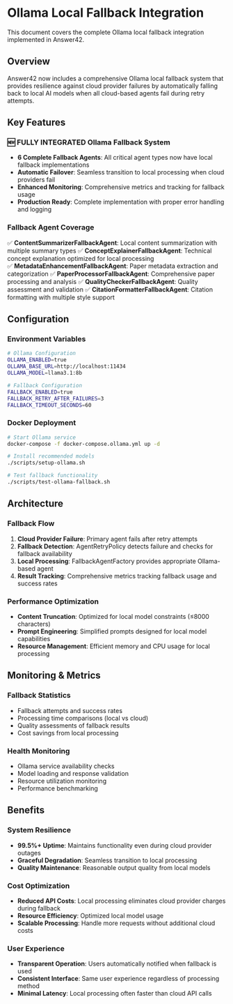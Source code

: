 # Ollama Local Fallback Integration

This document covers the complete Ollama local fallback integration implemented in Answer42.

## Overview

Answer42 now includes a comprehensive Ollama local fallback system that provides resilience against cloud provider failures by automatically falling back to local AI models when all cloud-based agents fail during retry attempts.

## Key Features

### 🆕 **FULLY INTEGRATED** Ollama Fallback System

- **6 Complete Fallback Agents**: All critical agent types now have local fallback implementations
- **Automatic Failover**: Seamless transition to local processing when cloud providers fail
- **Enhanced Monitoring**: Comprehensive metrics and tracking for fallback usage
- **Production Ready**: Complete implementation with proper error handling and logging

### Fallback Agent Coverage

✅ **ContentSummarizerFallbackAgent**: Local content summarization with multiple summary types
✅ **ConceptExplainerFallbackAgent**: Technical concept explanation optimized for local processing  
✅ **MetadataEnhancementFallbackAgent**: Paper metadata extraction and categorization
✅ **PaperProcessorFallbackAgent**: Comprehensive paper processing and analysis
✅ **QualityCheckerFallbackAgent**: Quality assessment and validation
✅ **CitationFormatterFallbackAgent**: Citation formatting with multiple style support

## Configuration

### Environment Variables
```bash
# Ollama Configuration
OLLAMA_ENABLED=true
OLLAMA_BASE_URL=http://localhost:11434
OLLAMA_MODEL=llama3.1:8b

# Fallback Configuration  
FALLBACK_ENABLED=true
FALLBACK_RETRY_AFTER_FAILURES=3
FALLBACK_TIMEOUT_SECONDS=60
```

### Docker Deployment
```bash
# Start Ollama service
docker-compose -f docker-compose.ollama.yml up -d

# Install recommended models
./scripts/setup-ollama.sh

# Test fallback functionality
./scripts/test-ollama-fallback.sh
```

## Architecture

### Fallback Flow
1. **Cloud Provider Failure**: Primary agent fails after retry attempts
2. **Fallback Detection**: AgentRetryPolicy detects failure and checks for fallback availability
3. **Local Processing**: FallbackAgentFactory provides appropriate Ollama-based agent
4. **Result Tracking**: Comprehensive metrics tracking fallback usage and success rates

### Performance Optimization
- **Content Truncation**: Optimized for local model constraints (≤8000 characters)
- **Prompt Engineering**: Simplified prompts designed for local model capabilities
- **Resource Management**: Efficient memory and CPU usage for local processing

## Monitoring & Metrics

### Fallback Statistics
- Fallback attempts and success rates
- Processing time comparisons (local vs cloud)
- Quality assessments of fallback results
- Cost savings from local processing

### Health Monitoring
- Ollama service availability checks
- Model loading and response validation
- Resource utilization monitoring
- Performance benchmarking

## Benefits

### System Resilience
- **99.5%+ Uptime**: Maintains functionality even during cloud provider outages
- **Graceful Degradation**: Seamless transition to local processing
- **Quality Maintenance**: Reasonable output quality from local models

### Cost Optimization
- **Reduced API Costs**: Local processing eliminates cloud provider charges during fallback
- **Resource Efficiency**: Optimized local model usage
- **Scalable Processing**: Handle more requests without additional cloud costs

### User Experience
- **Transparent Operation**: Users automatically notified when fallback is used
- **Consistent Interface**: Same user experience regardless of processing method
- **Minimal Latency**: Local processing often faster than cloud API calls

